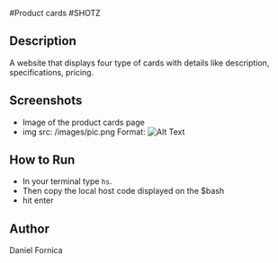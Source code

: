 #Product cards
#SHOTZ 

## Description
A website that displays four type of cards with details 
like description, specifications, pricing.

## Screenshots
* Image of the product cards page
* img src: /images/pic.png
Format: ![Alt Text](url)

## How to Run
* In your terminal type `hs`.
* Then copy the local host code displayed on the $bash
* hit enter


## Author
Daniel Fornica